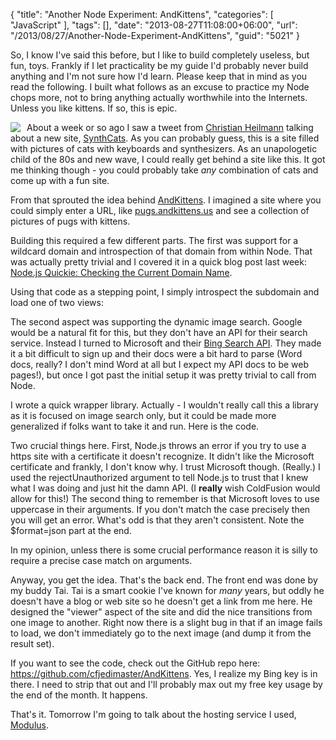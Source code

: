 {
	"title": "Another Node Experiment: AndKittens",
	"categories": [
		"JavaScript"
	],
	"tags": [],
	"date": "2013-08-27T11:08:00+06:00",
	"url": "/2013/08/27/Another-Node-Experiment-AndKittens",
	"guid": "5021"
}

So, I know I've said this before, but I like to build completely useless, but fun, toys. Frankly if I let practicality be my guide I'd probably never build anything and I'm not sure how I'd learn. Please keep that in mind as you read the following. I built what follows as an excuse to practice my Node chops more, not to bring anything actually worthwhile into the Internets. Unless you like kittens. If so, this is epic.
<!--more-->
<img src="http://www.raymondcamden.com/images/synth.png" style="float:left;margin-right:10px" />
About a week or so ago I saw a tweet from <a href="http://christianheilmann.com/">Christian Heilmann</a> talking about a new site, <a href="http://synthcats.com/">SynthCats</a>. As you can probably guess, this is a site filled with pictures of cats with keyboards and synthesizers. As an unapologetic child of the 80s and new wave, I could really get behind a site like this. It got me thinking though - you could probably take <i>any</i> combination of cats and come up with a fun site. 

From that sprouted the idea behind <a href="http://www.andkittens.us">AndKittens</a>. I imagined a site where you could simply enter a URL, like <a href="http://pugs.andkittens.us">pugs.andkittens.us</a> and see a collection of pictures of pugs with kittens. 

Building this required a few different parts. The first was support for a wildcard domain and introspection of that domain from within Node. That was actually pretty trivial and I covered it in a quick blog post last week: <a href="http://www.raymondcamden.com/index.cfm/2013/8/21/Nodejs-Quickie--checking-the-current-domain-name">Node.js Quickie: Checking the Current Domain Name</a>.

Using that code as a stepping point, I simply introspect the subdomain and load one of two views:

<script src="https://gist.github.com/cfjedimaster/6354614.js"></script>

The second aspect was supporting the dynamic image search. Google would be a natural fit for this, but they don't have an API for their search service. Instead I turned to Microsoft and their <a href="http://datamarket.azure.com/dataset/bing/search">Bing Search API</a>. They made it a bit difficult to sign up and their docs were a bit hard to parse (Word docs, really? I don't mind Word at all but I expect my API docs to be web pages!), but once I got past the initial setup it was pretty trivial to call from Node. 

I wrote a quick wrapper library. Actually - I wouldn't really call this a library as it is focused on image search only, but it could be made more generalized if folks want to take it and run. Here is the code.

<script src="https://gist.github.com/cfjedimaster/6354664.js"></script>

Two crucial things here. First, Node.js throws an error if you try to use a https site with a certificate it doesn't recognize. It didn't like the Microsoft certificate and frankly, I don't know why. I trust Microsoft though. (Really.) I used the rejectUnauthorized argument to tell Node.js to trust that I knew what I was doing and just hit the damn API. (I <strong>really</strong> wish ColdFusion would allow for this!) The second thing to remember is that Microsoft loves to use uppercase in their arguments. If you don't match the case precisely then you will get an error. What's odd is that they aren't consistent. Note the $format=json part at the end. 

In my opinion, unless there is some crucial performance reason it is silly to require a precise case match on arguments.

Anyway, you get the idea. That's the back end. The front end was done by my buddy Tai. Tai is a smart cookie I've known for <i>many</i> years, but oddly he doesn't have a blog or web site so he doesn't get a link from me here. He designed the "viewer" aspect of the site and did the nice transitions from one image to another. Right now there is a slight bug in that if an image fails to load, we don't immediately go to the next image (and dump it from the result set).

If you want to see the code, check out the GitHub repo here: <a href="https://github.com/cfjedimaster/AndKittens">https://github.com/cfjedimaster/AndKittens</a>. Yes, I realize my Bing key is in there. I need to strip that out and I'll probably max out my free key usage by the end of the month. It happens.

That's it. Tomorrow I'm going to talk about the hosting service I used, <a href="https://modulus.io/">Modulus</a>.